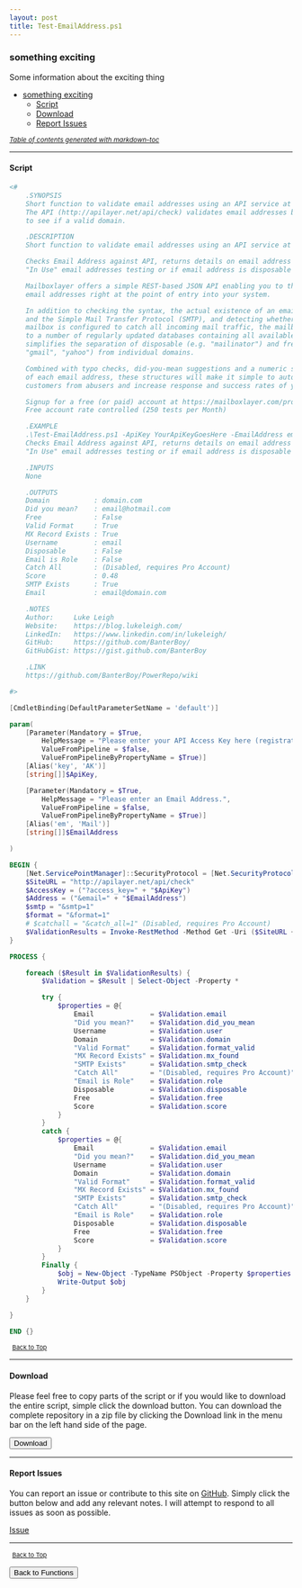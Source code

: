```yaml
---
layout: post
title: Test-EmailAddress.ps1
---
```


### something exciting

Some information about the exciting thing

- [something exciting](#something-exciting)
  - [Script](#script)
  - [Download](#download)
  - [Report Issues](#report-issues)

<small><i><a href='http://ecotrust-canada.github.io/markdown-toc/'>Table of contents generated with markdown-toc</a></i></small>

---

#### Script

```powershell
<#
    .SYNOPSIS
    Short function to validate email addresses using an API service at https://mailboxlayer.com
    The API (http://apilayer.net/api/check) validates email addresses based on format and tests
    to see if a valid domain.

    .DESCRIPTION
    Short function to validate email addresses using an API service at https://mailboxlayer.com

    Checks Email Address against API, returns details on email address validation and tests for
    "In Use" email addresses testing or if email address is disposable or if domain is valid

    Mailboxlayer offers a simple REST-based JSON API enabling you to thoroughly check and verify
    email addresses right at the point of entry into your system.

    In addition to checking the syntax, the actual existence of an email address using MX-Records
    and the Simple Mail Transfer Protocol (SMTP), and detecting whether or not the requested
    mailbox is configured to catch all incoming mail traffic, the mailboxlayer API is linked
    to a number of regularly updated databases containing all available email providers, which
    simplifies the separation of disposable (e.g. "mailinator") and free email addresses (e.g.
    "gmail", "yahoo") from individual domains.

    Combined with typo checks, did-you-mean suggestions and a numeric score reflecting the quality
    of each email address, these structures will make it simple to automatically filter "real"
    customers from abusers and increase response and success rates of your email campaigns.

    Signup for a free (or paid) account at https://mailboxlayer.com/product
    Free account rate controlled (250 tests per Month)

    .EXAMPLE
    .\Test-EmailAddress.ps1 -ApiKey YourApiKeyGoesHere -EmailAddress email@hotmail.com
    Checks Email Address against API, returns details on email address validation and tests for
    "In Use" email addresses testing or if email address is disposable or if domain is valid

    .INPUTS
    None

    .OUTPUTS
    Domain           : domain.com
    Did you mean?    : email@hotmail.com
    Free             : False
    Valid Format     : True
    MX Record Exists : True
    Username         : email
    Disposable       : False
    Email is Role    : False
    Catch All        : (Disabled, requires Pro Account)
    Score            : 0.48
    SMTP Exists      : True
    Email            : email@domain.com

    .NOTES
    Author:     Luke Leigh
    Website:    https://blog.lukeleigh.com/
    LinkedIn:   https://www.linkedin.com/in/lukeleigh/
    GitHub:     https://github.com/BanterBoy/
    GitHubGist: https://gist.github.com/BanterBoy

    .LINK
    https://github.com/BanterBoy/PowerRepo/wiki

#>

[CmdletBinding(DefaultParameterSetName = 'default')]

param(
    [Parameter(Mandatory = $True,
        HelpMessage = "Please enter your API Access Key here (registration is required to be issued an AccessKey)",
        ValueFromPipeline = $false,
        ValueFromPipelineByPropertyName = $True)]
    [Alias('key', 'AK')]
    [string[]]$ApiKey,

    [Parameter(Mandatory = $True,
        HelpMessage = "Please enter an Email Address.",
        ValueFromPipeline = $false,
        ValueFromPipelineByPropertyName = $True)]
    [Alias('em', 'Mail')]
    [string[]]$EmailAddress

)

BEGIN {
    [Net.ServicePointManager]::SecurityProtocol = [Net.SecurityProtocolType]::Tls12
    $SiteURL = "http://apilayer.net/api/check"
    $AccessKey = ("?access_key=" + "$ApiKey")
    $Address = ("&email=" + "$EmailAddress")
    $smtp = "&smtp=1"
    $format = "&format=1"
    # $catchall = "&catch_all=1" (Disabled, requires Pro Account)
    $ValidationResults = Invoke-RestMethod -Method Get -Uri ($SiteURL + $AccessKey + $Address + $smtp + $format + $catchall)
}

PROCESS {

    foreach ($Result in $ValidationResults) {
        $Validation = $Result | Select-Object -Property *

        try {
            $properties = @{
                Email              = $Validation.email
                "Did you mean?"    = $Validation.did_you_mean
                Username           = $Validation.user
                Domain             = $Validation.domain
                "Valid Format"     = $Validation.format_valid
                "MX Record Exists" = $Validation.mx_found
                "SMTP Exists"      = $Validation.smtp_check
                "Catch All"        = "(Disabled, requires Pro Account)" # $Validation.catch_all
                "Email is Role"    = $Validation.role
                Disposable         = $Validation.disposable
                Free               = $Validation.free
                Score              = $Validation.score
            }
        }
        catch {
            $properties = @{
                Email              = $Validation.email
                "Did you mean?"    = $Validation.did_you_mean
                Username           = $Validation.user
                Domain             = $Validation.domain
                "Valid Format"     = $Validation.format_valid
                "MX Record Exists" = $Validation.mx_found
                "SMTP Exists"      = $Validation.smtp_check
                "Catch All"        = "(Disabled, requires Pro Account)" # $Validation.catch_all
                "Email is Role"    = $Validation.role
                Disposable         = $Validation.disposable
                Free               = $Validation.free
                Score              = $Validation.score
            }
        }
        Finally {
            $obj = New-Object -TypeName PSObject -Property $properties
            Write-Output $obj
        }
    }

}

END {}
```

<span style="font-size:11px;"><a href="#"><i class="fas fa-caret-up" aria-hidden="true" style="color: white; margin-right:5px;"></i>Back to Top</a></span>

---

#### Download

Please feel free to copy parts of the script or if you would like to download the entire script, simple click the download button. You can download the complete repository in a zip file by clicking the Download link in the menu bar on the left hand side of the page.

<button class="btn" type="submit" onclick="window.open('/PowerShell/functions/Test-EmailAddress.ps1')">
    <i class="fa fa-cloud-download-alt">
    </i>
        Download
</button>

---

#### Report Issues

You can report an issue or contribute to this site on <a href="https://github.com/BanterBoy/scripts-blog/issues">GitHub</a>. Simply click the button below and add any relevant notes. I will attempt to respond to all issues as soon as possible.

<!-- Place this tag where you want the button to render. -->

<a class="github-button" href="https://github.com/BanterBoy/scripts-blog/issues/new?title=Test-EmailAddress.ps1&body=There is a problem with this function. Please find details below." data-show-count="true" aria-label="Issue BanterBoy/scripts-blog on GitHub">Issue</a>

---

<span style="font-size:11px;"><a href="#"><i class="fas fa-caret-up" aria-hidden="true" style="color: white; margin-right:5px;"></i>Back to Top</a></span>

<a href="/menu/_pages/functions.html">
    <button class="btn">
        <i class='fas fa-reply'>
        </i>
            Back to Functions
    </button>
</a>

[1]: http://ecotrust-canada.github.io/markdown-toc
[2]: https://github.com/googlearchive/code-prettify

```

```
